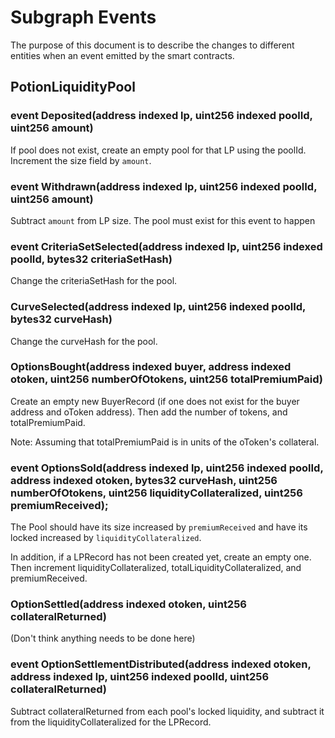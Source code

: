 # Subgraph Events

The purpose of this document is to describe the changes to different entities when an event emitted by the smart contracts.

## PotionLiquidityPool

### event Deposited(address indexed lp, uint256 indexed poolId, uint256 amount)

If pool does not exist, create an empty pool for that LP using the poolId. Increment the size field by `amount`.

### event Withdrawn(address indexed lp, uint256 indexed poolId, uint256 amount)

Subtract `amount` from LP size. The pool must exist for this event to happen

### event CriteriaSetSelected(address indexed lp, uint256 indexed poolId, bytes32 criteriaSetHash)

Change the criteriaSetHash for the pool. 

### CurveSelected(address indexed lp, uint256 indexed poolId, bytes32 curveHash)

Change the curveHash for the pool.

### OptionsBought(address indexed buyer, address indexed otoken, uint256 numberOfOtokens, uint256 totalPremiumPaid)

Create an empty new BuyerRecord (if one does not exist for the buyer address and oToken address). Then add the number of tokens, and totalPremiumPaid.

Note: Assuming that totalPremiumPaid is in units of the oToken's collateral.

### event OptionsSold(address indexed lp, uint256 indexed poolId, address indexed otoken, bytes32 curveHash, uint256 numberOfOtokens, uint256 liquidityCollateralized, uint256 premiumReceived);

The Pool should have its size increased by `premiumReceived` and have its locked increased by `liquidityCollateralized`.

In addition, if a LPRecord has not been created yet, create an empty one. Then increment liquidityCollateralized, totalLiquidityCollateralized, and premiumReceived.

### OptionSettled(address indexed otoken, uint256 collateralReturned)

(Don't think anything needs to be done here)

### event OptionSettlementDistributed(address indexed otoken, address indexed lp, uint256 indexed poolId, uint256 collateralReturned)

Subtract collateralReturned from each pool's locked liquidity, and subtract it from the liquidityCollateralized for the LPRecord.
